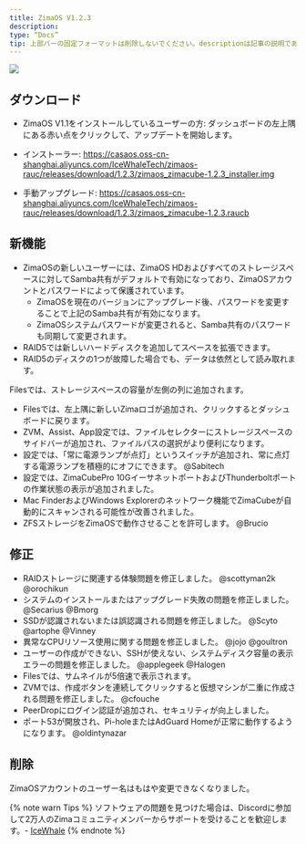 ```yaml
---
title: ZimaOS V1.2.3
description:
type: “Docs”
tip: 上部バーの固定フォーマットは削除しないでください。descriptionは記事の説明であり、記入しない場合は内容の最初の段落を切り取ります。
---
```

![](https://manage.icewhale.io/api/static/docs/1724749372699_image.png)
## ダウンロード
- ZimaOS V1.1をインストールしているユーザーの方:
ダッシュボードの左上隅にある赤い点をクリックして、アップデートを開始します。

- インストーラー: https://casaos.oss-cn-shanghai.aliyuncs.com/IceWhaleTech/zimaos-rauc/releases/download/1.2.3/zimaos_zimacube-1.2.3_installer.img

- 手動アップグレード: https://casaos.oss-cn-shanghai.aliyuncs.com/IceWhaleTech/zimaos-rauc/releases/download/1.2.3/zimaos_zimacube-1.2.3.raucb

## 新機能

* ZimaOSの新しいユーザーには、ZimaOS HDおよびすべてのストレージスペースに対してSamba共有がデフォルトで有効になっており、ZimaOSアカウントとパスワードによって保護されています。
    - ZimaOSを現在のバージョンにアップグレード後、パスワードを変更することで上記のSamba共有が有効になります。
    - ZimaOSシステムパスワードが変更されると、Samba共有のパスワードも同期して変更されます。
* RAID5では新しいハードディスクを追加してスペースを拡張できます。
* RAID5のディスクの1つが故障した場合でも、データは依然として読み取れます。

Filesでは、ストレージスペースの容量が左側の列に追加されます。
* Filesでは、左上隅に新しいZimaロゴが追加され、クリックするとダッシュボードに戻ります。
* ZVM、Assist、App設定では、ファイルセレクターにストレージスペースのサイドバーが追加され、ファイルパスの選択がより便利になります。
* 設定では、「常に電源ランプが点灯」というスイッチが追加され、常に点灯する電源ランプを積極的にオフにできます。 @Sabitech
* 設定では、ZimaCubePro 10GイーサネットポートおよびThunderboltポートの作業状態の表示が追加されました。
* Mac FinderおよびWindows Explorerのネットワーク機能でZimaCubeが自動的にスキャンされる可能性が改善されました。
* ZFSストレージをZimaOSで動作させることを許可します。 @Brucio

## 修正
* RAIDストレージに関連する体験問題を修正しました。 @scottyman2k @orochikun
* システムのインストールまたはアップグレード失敗の問題を修正しました。 @Secarius @Bmorg
* SSDが認識されないまたは誤認識される問題を修正しました。 @Scyto @artophe @Vinney
* 異常なCPUリソース使用に関する問題を修正しました。 @jojo @goultron
* ユーザーの作成ができない、SSHが使えない、システムディスク容量の表示エラーの問題を修正しました。 @applegeek @Halogen
* Filesでは、サムネイルが5倍速で表示されます。
* ZVMでは、作成ボタンを連続してクリックすると仮想マシンが二重に作成される問題を修正しました。 @cfouche
* PeerDropにログイン認証が追加され、セキュリティが向上しました。
* ポート53が開放され、Pi-holeまたはAdGuard Homeが正常に動作するようになります。 @oldintynazar

## 削除
ZimaOSアカウントのユーザー名はもはや変更できなくなりました。

  
{% note warn Tips %}
ソフトウェアの問題を見つけた場合は、Discordに参加して2万人のZimaコミュニティメンバーからサポートを受けることを歓迎します。- [IceWhale](https://discord.com/invite/f9nzbmpMtU)
{% endnote %}